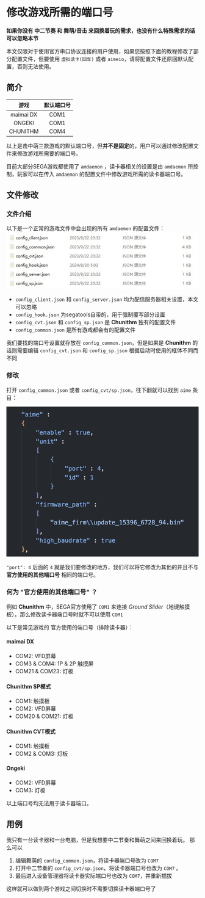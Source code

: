 # 修改游戏所需的端口号

**如果你没有 中二节奏 和 舞萌/音击 来回换着玩的需求，也没有什么特殊需求的话可以忽略本节**

本文仅限对于使用官方串口协议连接的用户使用，如果您按照下面的教程修改了部分配置文件，但要使用 `虚拟读卡(回车)` 或者 `aimeio`，请将配置文件还原回默认配置，否则无法使用。

## 简介
   | 游戏 | 默认端口号 |
   | :---: | :---: |
   |maimai DX | COM1 |
   |ONGEKI | COM1 |
   |CHUNITHM | COM4 |

以上是击中萌三款游戏的默认端口号，但**并不是固定**的，用户可以通过修改配置文件来修改游戏所需要的端口号。

目前大部分SEGA游戏都使用了 `amdaemon` ，读卡器相关的设置是由 `amdaemon` 所控制，玩家可以在传入 `amdaemon` 的配置文件中修改游戏所需的读卡器端口号。

## 文件修改
### 文件介绍
以下是一个正常的游戏文件中会出现的所有 `amdaemon` 的配置文件：
![amdcfg](assets/amdaemon_cfg.jpg)

* `config_client.json` 和 `config_server.json` 均为配信服务器相关设置，本文可以忽略
* `config_hook.json` 为segatools自带的，用于强制覆写部分设置
* `config_cvt.json` 和 `config_sp.json` 是 **Chunithm** 独有的配置文件
* `config_common.json` 是所有游戏都会有的配置文件

我们要找的端口号设置就存放在 `config_common.json`，但是如果是 **Chunithm** 的话则需要编辑 `config_cvt.json` 和 `config_sp.json` 根据启动时使用的框体不同而不同

### 修改
打开 `config_common.json` 或者 `config_cvt/sp.json`，往下翻就可以找到 `aime` 条目：

![amdcfg2](assets/amdaemon_cfg2.png)

`"port": 4` 后面的 `4` 就是我们要修改的地方，我们可以将它修改为其他的并且不与 **官方使用的其他端口号** 相同的端口号。

### 何为 "官方使用的其他端口号" ？

例如 **Chunithm** 中，SEGA官方使用了 `COM1` 来连接 *Ground Slider*（地键触摸板），那么修改读卡器端口号时就不可以使用 `COM1`

以下是常见游戏的 官方使用的端口号（排除读卡器）：

#### maimai DX
* COM2: VFD屏幕
* COM3 & COM4: 1P & 2P 触摸屏
* COM21 & COM23: 灯板

#### Chunithm SP模式
* COM1: 触摸板
* COM2: VFD屏幕
* COM20 & COM21: 灯板

#### Chunithm CVT模式
* COM1: 触摸板
* COM2 & COM3: 灯板

#### Ongeki
* COM2: VFD屏幕
* COM3: 灯板

以上端口号均无法用于读卡器端口。

## 用例

我只有一台读卡器和一台电脑，但是我想要中二节奏和舞萌之间来回换着玩。
那么可以
1. 编辑舞萌的 `config_common.json`，将读卡器端口号改为 `COM7` 
2. 打开中二节奏的 `config_cvt/sp.json`，将读卡器端口号也改为 `COM7` 。
3. 最后进入设备管理器将读卡器实际端口号也改为 `COM7`，并重新插拔

这样就可以做到两个游戏之间切换时不需要切换读卡器端口号了